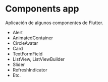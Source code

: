 # Components app

Aplicación de algunos componentes de Flutter.

- Alert
- AnimatedContainer
- CircleAvatar
- Card
- TextFormField
- ListView, ListViewBuilder
- Slider
- RefreshIndicator
- Etc.
